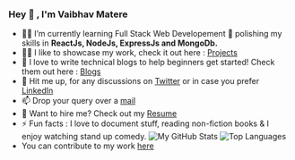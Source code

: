 ### Hey 👋 , I'm Vaibhav Matere
- 👨‍💻 I’m currently learning Full Stack Web Developement 🌱 polishing my skills in **ReactJs, NodeJs, ExpressJs and MongoDb.**
- 👨‍💻 I like to showcase my work, check it out here : [Projects](https://vaibhavmatere.netlify.app/projects.html)
- 📝 I love to write technical blogs to help beginners get started! Check them out here : [Blogs](https://vaibhavmatere.netlify.app/blogs.html)
- 💬 Hit me up, for any discussions on [Twitter](https://twitter.com/vaibhav_matere) or in case you prefer [LinkedIn](https://www.linkedin.com/in/vaibhavmatere/)
- 📫 Drop your query over a [mail](vpm00718897@gmail.com)
- 📄 Want to hire me? Check out my [Resume](https://drive.google.com/file/d/1uT3lgPufAMn3hc3xfObXBvTIBX9BYLGN/view?usp=sharing)
- ⚡ Fun facts : I love to document stuff, reading non-fiction books & I enjoy watching stand up comedy.
![My GitHub Stats](https://github-readme-stats.vercel.app/api?username=vaibhav18matere&show_icons=true&theme=onedark&layout=compact)
![Top Languages](https://github-readme-stats.vercel.app/api/top-langs/?username=vaibhav18matere&langs_count=8&layout=compact)
- You can contribute to my work [here](https://www.buymeacoffee.com/vaibhavmatere)
